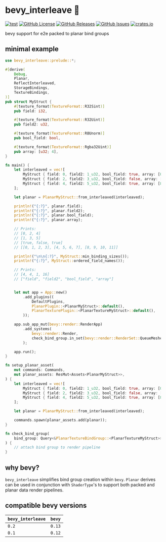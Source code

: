 # bevy_interleave 🧩
[![test](https://github.com/mosure/bevy_interleave/workflows/test/badge.svg)](https://github.com/Mosure/bevy_interleave/actions?query=workflow%3Atest)
[![GitHub License](https://img.shields.io/github/license/mosure/bevy_interleave)](https://raw.githubusercontent.com/mosure/bevy_interleave/main/LICENSE)
[![GitHub Releases](https://img.shields.io/github/v/release/mosure/bevy_interleave?include_prereleases&sort=semver)](https://github.com/mosure/bevy_interleave/releases)
[![GitHub Issues](https://img.shields.io/github/issues/mosure/bevy_interleave)](https://github.com/mosure/bevy_interleave/issues)
[![crates.io](https://img.shields.io/crates/v/bevy_interleave.svg)](https://crates.io/crates/bevy_interleave)

bevy support for e2e packed to planar bind groups


## minimal example

```rust
use bevy_interleave::prelude::*;

#[derive(
    Debug,
    Planar,
    ReflectInterleaved,
    StorageBindings,
    TextureBindings,
)]
pub struct MyStruct {
    #[texture_format(TextureFormat::R32Sint)]
    pub field: i32,

    #[texture_format(TextureFormat::R32Uint)]
    pub field2: u32,

    #[texture_format(TextureFormat::R8Unorm)]
    pub bool_field: bool,

    #[texture_format(TextureFormat::Rgba32Uint)]
    pub array: [u32; 4],
}

fn main() {
    let interleaved = vec![
        MyStruct { field: 0, field2: 1_u32, bool_field: true, array: [0, 1, 2, 3] },
        MyStruct { field: 2, field2: 3_u32, bool_field: false, array: [4, 5, 6, 7] },
        MyStruct { field: 4, field2: 5_u32, bool_field: true, array: [8, 9, 10, 11] },
    ];

    let planar = PlanarMyStruct::from_interleaved(interleaved);

    println!("{:?}", planar.field);
    println!("{:?}", planar.field2);
    println!("{:?}", planar.bool_field);
    println!("{:?}", planar.array);

    // Prints:
    // [0, 2, 4]
    // [1, 3, 5]
    // [true, false, true]
    // [[0, 1, 2, 3], [4, 5, 6, 7], [8, 9, 10, 11]]

    println!("\n\n{:?}", MyStruct::min_binding_sizes());
    println!("{:?}", MyStruct::ordered_field_names());

    // Prints:
    // [4, 4, 1, 16]
    // ["field", "field2", "bool_field", "array"]


    let mut app = App::new()
        .add_plugins((
            DefaultPlugins,
            PlanarPlugin::<PlanarMyStruct>::default(),
            PlanarTexturePlugin::<PlanarTextureMyStruct>::default(),
        ));

    app.sub_app_mut(bevy::render::RenderApp)
        .add_systems(
            bevy::render::Render,
            check_bind_group.in_set(bevy::render::RenderSet::QueueMeshes),
        );

    app.run();
}

fn setup_planar_asset(
    mut commands: Commands,
    mut planar_assets: ResMut<Assets<PlanarMyStruct>>,
) {
    let interleaved = vec![
        MyStruct { field: 0, field2: 1_u32, bool_field: true, array: [0, 1, 2, 3] },
        MyStruct { field: 2, field2: 3_u32, bool_field: false, array: [4, 5, 6, 7] },
        MyStruct { field: 4, field2: 5_u32, bool_field: true, array: [8, 9, 10, 11] },
    ];

    let planar = PlanarMyStruct::from_interleaved(interleaved);

    commands.spawn(planar_assets.add(planar));
}

fn check_bind_group(
    bind_group: Query<&PlanarTextureBindGroup::<PlanarTextureMyStruct>>,
) {
    // attach bind group to render pipeline
}

```


## why bevy?

`bevy_interleave` simplifies bind group creation within `bevy`. `Planar` derives can be used in conjunction with `ShaderType`'s to support both packed and planar data render pipelines.


## compatible bevy versions

| `bevy_interleave` | `bevy` |
| :--               | :--    |
| `0.2`             | `0.13` |
| `0.1`             | `0.12` |
